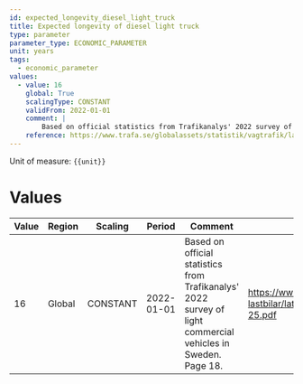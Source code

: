 ```yaml
---
id: expected_longevity_diesel_light_truck
title: Expected longevity of diesel light truck
type: parameter
parameter_type: ECONOMIC_PARAMETER
unit: years
tags:
  - economic_parameter
values:
  - value: 16
    global: True
    scalingType: CONSTANT
    validFrom: 2022-01-01
    comment: |
        Based on official statistics from Trafikanalys' 2022 survey of light commercial vehicles in Sweden. Page 18.
    reference: https://www.trafa.se/globalassets/statistik/vagtrafik/latta-lastbilar/latta-lastbilar-2022---rapport---2023-05-25.pdf
---
```



Unit of measure: `{{unit}}`


# Values


| Value | Region | Scaling | Period | Comment | Reference |
|-------|--------|---------|--------|---------|-----------|
| 16 | Global | CONSTANT | 2022-01-01 | Based on official statistics from Trafikanalys' 2022 survey of light commercial vehicles in Sweden. Page 18. | https://www.trafa.se/globalassets/statistik/vagtrafik/latta-lastbilar/latta-lastbilar-2022---rapport---2023-05-25.pdf |


